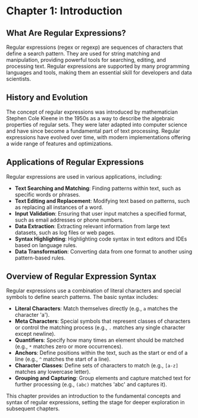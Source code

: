 # Chapter 1: Introduction

## What Are Regular Expressions?

Regular expressions (regex or regexp) are sequences of characters that define a search pattern. They are used for string matching and manipulation, providing powerful tools for searching, editing, and processing text. Regular expressions are supported by many programming languages and tools, making them an essential skill for developers and data scientists.

## History and Evolution

The concept of regular expressions was introduced by mathematician Stephen Cole Kleene in the 1950s as a way to describe the algebraic properties of regular sets. They were later adapted into computer science and have since become a fundamental part of text processing. Regular expressions have evolved over time, with modern implementations offering a wide range of features and optimizations.

## Applications of Regular Expressions

Regular expressions are used in various applications, including:

- **Text Searching and Matching**: Finding patterns within text, such as specific words or phrases.
- **Text Editing and Replacement**: Modifying text based on patterns, such as replacing all instances of a word.
- **Input Validation**: Ensuring that user input matches a specified format, such as email addresses or phone numbers.
- **Data Extraction**: Extracting relevant information from large text datasets, such as log files or web pages.
- **Syntax Highlighting**: Highlighting code syntax in text editors and IDEs based on language rules.
- **Data Transformation**: Converting data from one format to another using pattern-based rules.

## Overview of Regular Expression Syntax

Regular expressions use a combination of literal characters and special symbols to define search patterns. The basic syntax includes:

- **Literal Characters**: Match themselves directly (e.g., `a` matches the character 'a').
- **Meta Characters**: Special symbols that represent classes of characters or control the matching process (e.g., `.` matches any single character except newline).
- **Quantifiers**: Specify how many times an element should be matched (e.g., `*` matches zero or more occurrences).
- **Anchors**: Define positions within the text, such as the start or end of a line (e.g., `^` matches the start of a line).
- **Character Classes**: Define sets of characters to match (e.g., `[a-z]` matches any lowercase letter).
- **Grouping and Capturing**: Group elements and capture matched text for further processing (e.g., `(abc)` matches 'abc' and captures it).

This chapter provides an introduction to the fundamental concepts and syntax of regular expressions, setting the stage for deeper exploration in subsequent chapters.
